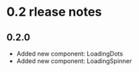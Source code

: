 # 0.2 rlease notes

## 0.2.0
- Added new component: LoadingDots
- Added new component: LoadingSpinner